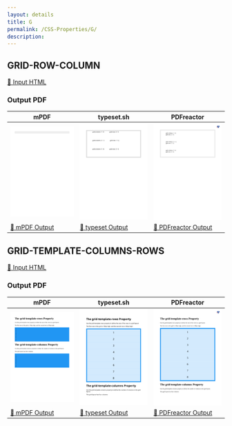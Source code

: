 ```yaml
---
layout: details
title: G
permalink: /CSS-Properties/G/
description: 
---
```




## GRID-ROW-COLUMN

[📄 Input HTML](/html/CSS%20Properties/G/grid-row-column.html)

### Output PDF

| mPDF | typeset.sh | PDFreactor |
|---------|---------|---------|
| ![mPDF Preview](mpdf__html_CSS_Properties_G_grid-row-column.html.png) | ![typeset Preview](typeset__html_CSS_Properties_G_grid-row-column.html.png) | ![PDFreactor Preview](pdfreactor__html_CSS_Properties_G_grid-row-column.html.png) |
| [📕 mPDF Output](mpdf__html_CSS_Properties_G_grid-row-column.html.pdf) | [📕 typeset Output](typeset__html_CSS_Properties_G_grid-row-column.html.pdf) | [📕 PDFreactor Output](pdfreactor__html_CSS_Properties_G_grid-row-column.html.pdf) |

## GRID-TEMPLATE-COLUMNS-ROWS

[📄 Input HTML](/html/CSS%20Properties/G/grid-template-columns-rows.html)

### Output PDF

| mPDF | typeset.sh | PDFreactor |
|---------|---------|---------|
| ![mPDF Preview](mpdf__html_CSS_Properties_G_grid-template-columns-rows.html.png) | ![typeset Preview](typeset__html_CSS_Properties_G_grid-template-columns-rows.html.png) | ![PDFreactor Preview](pdfreactor__html_CSS_Properties_G_grid-template-columns-rows.html.png) |
| [📕 mPDF Output](mpdf__html_CSS_Properties_G_grid-template-columns-rows.html.pdf) | [📕 typeset Output](typeset__html_CSS_Properties_G_grid-template-columns-rows.html.pdf) | [📕 PDFreactor Output](pdfreactor__html_CSS_Properties_G_grid-template-columns-rows.html.pdf) |


